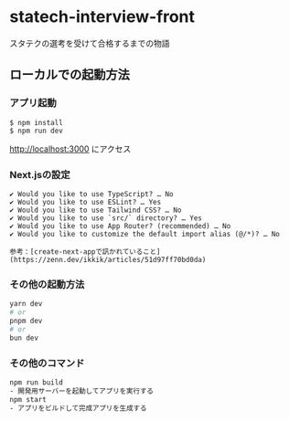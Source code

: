 # statech-interview-front
スタテクの選考を受けて合格するまでの物語

## ローカルでの起動方法

### アプリ起動
```shell
$ npm install
$ npm run dev
```
[http://localhost:3000](http://localhost:3000) にアクセス

### Next.jsの設定
```shell
✔ Would you like to use TypeScript? … No
✔ Would you like to use ESLint? … Yes
✔ Would you like to use Tailwind CSS? … No
✔ Would you like to use `src/` directory? … Yes
✔ Would you like to use App Router? (recommended) … No
✔ Would you like to customize the default import alias (@/*)? … No

参考：[create-next-appで訊かれていること](https://zenn.dev/ikkik/articles/51d97ff70bd0da)
```

### その他の起動方法
```bash
yarn dev
# or
pnpm dev
# or
bun dev
```

### その他のコマンド
```bash
npm run build
- 開発用サーバーを起動してアプリを実行する
npm start
- アプリをビルドして完成アプリを生成する
```
